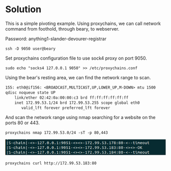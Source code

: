 # Solution

This is a simple pivoting example. Using proxychains, we can call network command from foothold, through beary, to webserver.

Password: anything1-slander-devourer-registrar

```shell
ssh -D 9050 user@beary
```

Set proxychains configuration file to use sock4 proxy on port 9050.

```shell
sudo echo "socks4 127.0.0.1 9050" >> /etc/proxychains.conf
```

Using the bear's resting area, we can find the network range to scan.

```shell
155: eth0@if156: <BROADCAST,MULTICAST,UP,LOWER_UP,M-DOWN> mtu 1500 qdisc noqueue state UP 
    link/ether 02:42:0a:00:00:c3 brd ff:ff:ff:ff:ff:ff
    inet 172.99.53.1/24 brd 172.99.53.255 scope global eth0
       valid_lft forever preferred_lft forever
```

And scan the network range using nmap searching for a website on the ports 80 or 443.

```shell
proxychains nmap 172.99.53.0/24 -sT -p 80,443
```

![alt text](image.png)

```shell
proxychains curl http://172.99.53.183:80
```
